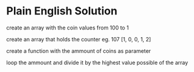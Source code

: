 # Plain English Solution

create an array with the coin values from 100 to 1

create an array that holds the counter
eg.
107
[1, 0, 0, 1, 2]

create a function with the ammount of coins as parameter

loop the ammount and divide it by the highest value possible of the array
